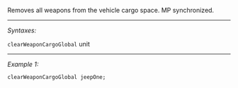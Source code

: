 Removes all weapons from the vehicle cargo space. MP synchronized.


---
*Syntaxes:*

`clearWeaponCargoGlobal` unit

---
*Example 1:*

```sqf
clearWeaponCargoGlobal jeepOne;
```